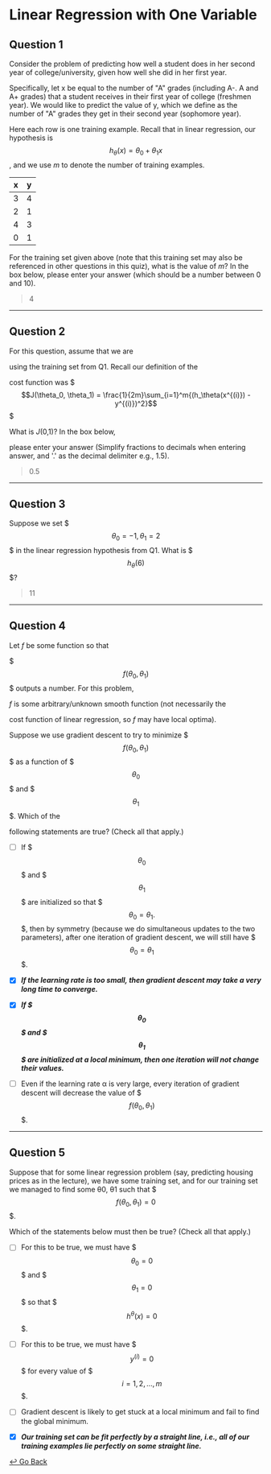 # Linear Regression with One Variable

## Question 1

Consider the problem of predicting how well a student does in her second year of college/university, given how well she did in her first year.

Specifically, let x be equal to the number of "A" grades (including A-. A and A+ grades) that a student receives in their first year of college (freshmen year). We would like to predict the value of y, which we define as the number of "A" grades they get in their second year (sophomore year).

Here each row is one training example. Recall that in linear regression, our hypothesis is 
$$h_\theta(x) = \theta_0 + \theta_1x$$, and we use *m* to denote the number of training examples.

| x    | y    |
| ---- | ---- |
| 3    | 4    |
| 2    | 1    |
| 4    | 3    |
| 0    | 1    |

For the training set given above (note that this training set may also be referenced in other questions in this quiz), what is the value of *m*? In the box below, please enter your answer (which should be a number between 0 and 10).

> 4

---

## Question 2

For this question, assume that we are

using the training set from Q1. Recall our definition of the

cost function was $$$J(\theta_0, \theta_1) = \frac{1}{2m}\sum_{i=1}^m{(h_\theta(x^{(i)}) - y^{(i)})^2}$$$

What is *J*(0,1)? In the box below,

please enter your answer (Simplify fractions to decimals when entering answer, and '.' as the decimal delimiter e.g., 1.5).

> 0.5

---

## Question 3

Suppose we set $$$\theta_0 = -1, \theta_1 = 2$$$ in the linear regression hypothesis from Q1. What is $$$h_{\theta}(6)$$$?

> 11

---

## Question 4

Let *f* be some function so that 

$$$f(\theta_0, \theta_1)$$$ outputs a number. For this problem,

*f* is some arbitrary/unknown smooth function (not necessarily the

cost function of linear regression, so *f* may have local optima).

Suppose we use gradient descent to try to minimize $$$f(\theta_0, \theta_1)$$$
as a function of $$$\theta_0$$$ and $$$\theta_1$$$. Which of the

following statements are true? (Check all that apply.)

- [ ] If $$$\theta_0$$$ and $$$\theta_1$$$ are initialized so that $$$\theta_0 = \theta_1.$$$, then by symmetry (because we do simultaneous updates to the two parameters), after one iteration of gradient descent, we will still have $$$\theta_0 = \theta_1$$$.
  
- [x] ***If the learning rate is too small, then gradient descent may take a very long time to converge.***

- [x] ***If $$$\theta_0$$$ and $$$\theta_1$$$ are initialized at a local minimum, then one iteration will not change their values.***

- [ ] Even if the learning rate α is very large, every iteration of gradient descent will decrease the value of $$$f(\theta_0, \theta_1)$$$.

---

## Question 5

Suppose that for some linear regression problem (say, predicting housing prices as in the lecture), we have some training set, and for our training set we managed to find some θ0, θ1 such that $$$f(\theta_0, \theta_1) = 0$$$.

Which of the statements below must then be true? (Check all that apply.)

- [ ] For this to be true, we must have $$$\theta_0 = 0$$$ and $$$\theta_1 = 0$$$ so that $$$h^\theta(x) = 0$$$.
- [ ] For this to be true, we must have $$$y^{(i)} = 0$$$ for every value of $$$i = 1,2,…,m$$$.
- [ ] Gradient descent is likely to get stuck at a local minimum and fail to find the global minimum.
- [x] ***Our training set can be fit perfectly by a straight line, i.e., all of our training examples lie perfectly on some straight line.***



[↩️ Go Back](https://github.com/lisy0123/Coursera_Stanford_Machine_Learning)
